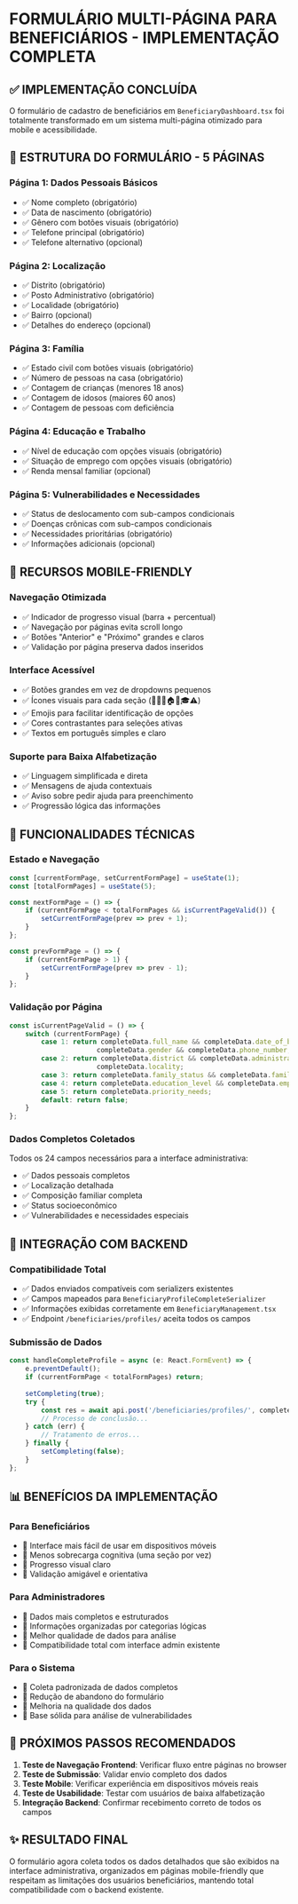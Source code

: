 # FORMULÁRIO MULTI-PÁGINA PARA BENEFICIÁRIOS - IMPLEMENTAÇÃO COMPLETA

## ✅ IMPLEMENTAÇÃO CONCLUÍDA

O formulário de cadastro de beneficiários em `BeneficiaryDashboard.tsx` foi totalmente transformado em um sistema multi-página otimizado para mobile e acessibilidade.

## 📱 ESTRUTURA DO FORMULÁRIO - 5 PÁGINAS

### **Página 1: Dados Pessoais Básicos**
- ✅ Nome completo (obrigatório)
- ✅ Data de nascimento (obrigatório)
- ✅ Gênero com botões visuais (obrigatório)
- ✅ Telefone principal (obrigatório)
- ✅ Telefone alternativo (opcional)

### **Página 2: Localização**
- ✅ Distrito (obrigatório)
- ✅ Posto Administrativo (obrigatório)
- ✅ Localidade (obrigatório)
- ✅ Bairro (opcional)
- ✅ Detalhes do endereço (opcional)

### **Página 3: Família**
- ✅ Estado civil com botões visuais (obrigatório)
- ✅ Número de pessoas na casa (obrigatório)
- ✅ Contagem de crianças (menores 18 anos)
- ✅ Contagem de idosos (maiores 60 anos)
- ✅ Contagem de pessoas com deficiência

### **Página 4: Educação e Trabalho**
- ✅ Nível de educação com opções visuais (obrigatório)
- ✅ Situação de emprego com opções visuais (obrigatório)
- ✅ Renda mensal familiar (opcional)

### **Página 5: Vulnerabilidades e Necessidades**
- ✅ Status de deslocamento com sub-campos condicionais
- ✅ Doenças crônicas com sub-campos condicionais
- ✅ Necessidades prioritárias (obrigatório)
- ✅ Informações adicionais (opcional)

## 🎯 RECURSOS MOBILE-FRIENDLY

### **Navegação Otimizada**
- ✅ Indicador de progresso visual (barra + percentual)
- ✅ Navegação por páginas evita scroll longo
- ✅ Botões "Anterior" e "Próximo" grandes e claros
- ✅ Validação por página preserva dados inseridos

### **Interface Acessível**
- ✅ Botões grandes em vez de dropdowns pequenos
- ✅ Ícones visuais para cada seção (👨👩📍🏠👥🎓⚠️)
- ✅ Emojis para facilitar identificação de opções
- ✅ Cores contrastantes para seleções ativas
- ✅ Textos em português simples e claro

### **Suporte para Baixa Alfabetização**
- ✅ Linguagem simplificada e direta
- ✅ Mensagens de ajuda contextuais
- ✅ Aviso sobre pedir ajuda para preenchimento
- ✅ Progressão lógica das informações

## 🔧 FUNCIONALIDADES TÉCNICAS

### **Estado e Navegação**
```typescript
const [currentFormPage, setCurrentFormPage] = useState(1);
const [totalFormPages] = useState(5);

const nextFormPage = () => {
    if (currentFormPage < totalFormPages && isCurrentPageValid()) {
        setCurrentFormPage(prev => prev + 1);
    }
};

const prevFormPage = () => {
    if (currentFormPage > 1) {
        setCurrentFormPage(prev => prev - 1);
    }
};
```

### **Validação por Página**
```typescript
const isCurrentPageValid = () => {
    switch (currentFormPage) {
        case 1: return completeData.full_name && completeData.date_of_birth && 
                      completeData.gender && completeData.phone_number;
        case 2: return completeData.district && completeData.administrative_post && 
                      completeData.locality;
        case 3: return completeData.family_status && completeData.family_members_count;
        case 4: return completeData.education_level && completeData.employment_status;
        case 5: return completeData.priority_needs;
        default: return false;
    }
};
```

### **Dados Completos Coletados**
Todos os 24 campos necessários para a interface administrativa:
- ✅ Dados pessoais completos
- ✅ Localização detalhada
- ✅ Composição familiar completa
- ✅ Status socioeconômico
- ✅ Vulnerabilidades e necessidades especiais

## 🔄 INTEGRAÇÃO COM BACKEND

### **Compatibilidade Total**
- ✅ Dados enviados compatíveis com serializers existentes
- ✅ Campos mapeados para `BeneficiaryProfileCompleteSerializer`
- ✅ Informações exibidas corretamente em `BeneficiaryManagement.tsx`
- ✅ Endpoint `/beneficiaries/profiles/` aceita todos os campos

### **Submissão de Dados**
```typescript
const handleCompleteProfile = async (e: React.FormEvent) => {
    e.preventDefault();
    if (currentFormPage < totalFormPages) return;
    
    setCompleting(true);
    try {
        const res = await api.post('/beneficiaries/profiles/', completeData);
        // Processo de conclusão...
    } catch (err) {
        // Tratamento de erros...
    } finally {
        setCompleting(false);
    }
};
```

## 📊 BENEFÍCIOS DA IMPLEMENTAÇÃO

### **Para Beneficiários**
- 🎯 Interface mais fácil de usar em dispositivos móveis
- 🎯 Menos sobrecarga cognitiva (uma seção por vez)
- 🎯 Progresso visual claro
- 🎯 Validação amigável e orientativa

### **Para Administradores**
- 🎯 Dados mais completos e estruturados
- 🎯 Informações organizadas por categorias lógicas
- 🎯 Melhor qualidade de dados para análise
- 🎯 Compatibilidade total com interface admin existente

### **Para o Sistema**
- 🎯 Coleta padronizada de dados completos
- 🎯 Redução de abandono do formulário
- 🎯 Melhoria na qualidade dos dados
- 🎯 Base sólida para análise de vulnerabilidades

## 🚀 PRÓXIMOS PASSOS RECOMENDADOS

1. **Teste de Navegação Frontend**: Verificar fluxo entre páginas no browser
2. **Teste de Submissão**: Validar envio completo dos dados
3. **Teste Mobile**: Verificar experiência em dispositivos móveis reais
4. **Teste de Usabilidade**: Testar com usuários de baixa alfabetização
5. **Integração Backend**: Confirmar recebimento correto de todos os campos

## ✨ RESULTADO FINAL

O formulário agora coleta todos os dados detalhados que são exibidos na interface administrativa, organizados em páginas mobile-friendly que respeitam as limitações dos usuários beneficiários, mantendo total compatibilidade com o backend existente.
